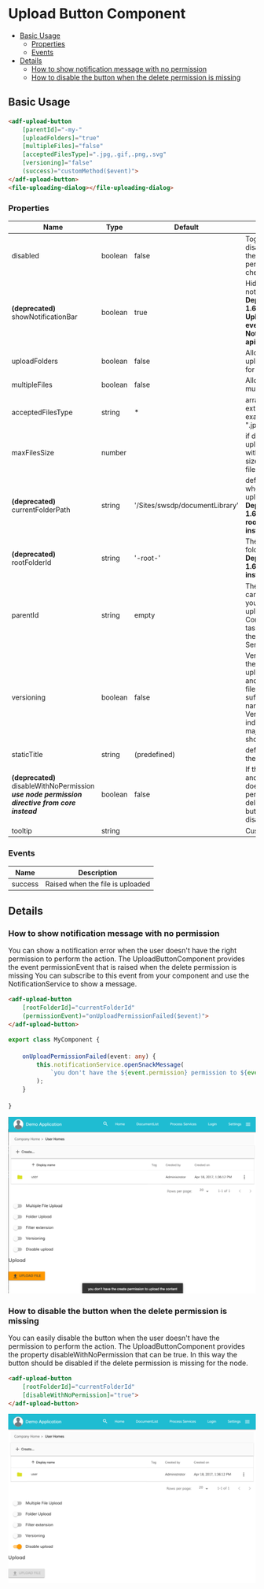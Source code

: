 # Upload Button Component

<!-- markdown-toc start - Don't edit this section.  npm run toc to generate it-->

<!-- toc -->

- [Basic Usage](#basic-usage)
  * [Properties](#properties)
  * [Events](#events)
- [Details](#details)
  * [How to show notification message with no permission](#how-to-show-notification-message-with-no-permission)
  * [How to disable the button when the delete permission is missing](#how-to-disable-the-button-when-the-delete-permission-is-missing)

<!-- tocstop -->

<!-- markdown-toc end -->

## Basic Usage

```html
<adf-upload-button 
    [parentId]="-my-"
    [uploadFolders]="true"
    [multipleFiles]="false"
    [acceptedFilesType]=".jpg,.gif,.png,.svg"
    [versioning]="false"
    (success)="customMethod($event)">
</adf-upload-button>
<file-uploading-dialog></file-uploading-dialog>
```

### Properties

| Name | Type | Default | Description |
| --- | --- | --- | --- |
| disabled | boolean | false | Toggle component disabled state if there is no node permission checking |
| **(deprecated)** showNotificationBar | boolean | true | Hide/show notification bar. **Deprecated in 1.6.0: use UploadService events and NotificationService api instead.** |
| uploadFolders | boolean | false | Allow/disallow upload folders (only for Chrome) |
| multipleFiles | boolean | false | Allow/disallow multiple files |
| acceptedFilesType | string | * |  array of allowed file extensions , example: ".jpg,.gif,.png,.svg" |
| maxFilesSize | number |  |  if defined allow to upload files only with this max file size. the size of a file is in bytes  |
| **(deprecated)** currentFolderPath | string | '/Sites/swsdp/documentLibrary' | define the path where the files are uploaded. **Deprecated in 1.6.0: use rootFolderId instead.** |
| **(deprecated)** rootFolderId | string | '-root-' | The ID of the root folder node. **Deprecated in 1.6.2: use parentId instead.** |
| parentId | string | empty | The ID of the root. It can be the nodeId if you are using the upload for the Content Service or taskId/processId for the Process Service. |
| versioning | boolean | false | Versioning false is the default uploader behaviour and it renames the file using an integer suffix if there is a name clash. Versioning true to indicate that a major version should be created |
| staticTitle | string | (predefined) | define the text of the upload button |
| **(deprecated)** disableWithNoPermission ***use node permission directive from core instead*** | boolean | false |  If the value is true and the user doesn't have the permission to delete the node the button will be disabled |
| tooltip | string | | Custom tooltip |

### Events

| Name | Description |
| --- | --- |
| success | Raised when the file is uploaded |

## Details

### How to show notification message with no permission

You can show a notification error when the user doesn't have the right permission to perform the action.
The UploadButtonComponent provides the event permissionEvent that is raised when the delete permission is missing
You can subscribe to this event from your component and use the NotificationService to show a message.

```html
<adf-upload-button
    [rootFolderId]="currentFolderId"
    (permissionEvent)="onUploadPermissionFailed($event)">
</adf-upload-button>
```

```ts
export class MyComponent {

    onUploadPermissionFailed(event: any) {
        this.notificationService.openSnackMessage(
            `you don't have the ${event.permission} permission to ${event.action} the ${event.type} `, 4000
        );
    }

}
```

![Upload notification message](docassets/images/upload-notification-message.png)

### How to disable the button when the delete permission is missing

You can easily disable the button when the user doesn't have the permission to perform the action.
The UploadButtonComponent provides the property disableWithNoPermission that can be true. In this way the button should be disabled if the delete permission is missing for the node.

```html
<adf-upload-button
    [rootFolderId]="currentFolderId"
    [disableWithNoPermission]="true">
</adf-upload-button>
```

![Upload disable button](docassets/images/upload-disable-button.png)
